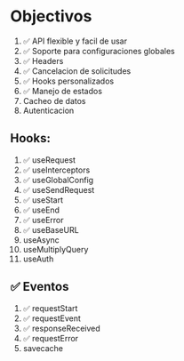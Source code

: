 # Objectivos

1. ✅ API flexible y facil de usar
2. ✅ Soporte para configuraciones globales
3. ✅ Headers
4. ✅ Cancelacion de solicitudes
5. ✅ Hooks personalizados
6. ✅ Manejo de estados
7. Cacheo de datos
8. Autenticacion

## Hooks:

1. ✅ useRequest
2. ✅ useInterceptors
3. ✅ useGlobalConfig
4. ✅ useSendRequest
5. ✅ useStart
6. ✅ useEnd
7. ✅ useError
8. ✅ useBaseURL
9. useAsync
10. useMultiplyQuery
11. useAuth

## ✅ Eventos

1. ✅ requestStart
2. ✅ requestEvent
3. ✅ responseReceived
4. ✅ requestError
5. savecache
